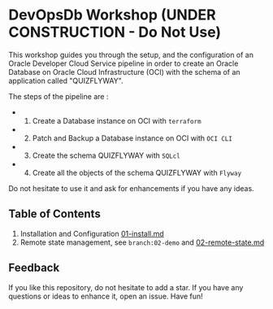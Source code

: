 # DevOpsDb Workshop (UNDER CONSTRUCTION - Do Not Use)

This workshop guides you through the setup, and the configuration of an Oracle Developer Cloud Service pipeline in order to create an Oracle Database on Oracle Cloud Infrastructure (OCI) with the schema of an application called "QUIZFLYWAY". 

The steps of the pipeline are :

- 1) Create a Database instance on OCI with `terraform`
- 2) Patch and Backup a Database instance on OCI with `OCI CLI`
- 3) Create the schema QUIZFLYWAY with `SQLcl`
- 4) Create all the objects of the schema QUIZFLYWAY with `Flyway` 

Do not hesitate to use it and ask for enhancements if you have any ideas.

## Table of Contents

1. Installation and Configuration [01-install.md](docs/01-install.md)
2. Remote state management, see `branch:02-demo` and
    [02-remote-state.md](docs/02-remote-state.md)

## Feedback

If you like this repository, do not hesitate to add a star. If you have any
questions or ideas to enhance it, open an issue. Have fun!
